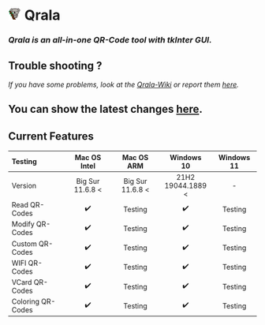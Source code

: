 <h1><img width="26px" height="26px" src="/Images/Qrala_24x24px.png"/> Qrala </h1>

### _Qrala is an all-in-one QR-Code tool with tkInter GUI.<br/>_

## Trouble shooting ?
_If you have some problems, look at the [Qrala-Wiki](https://github.com/CodebyCR/Qrala/wiki) 
or report them [here](https://github.com/CodebyCR/Qrala/issues)._

## You can show the latest changes [here](/changelog.md).


## Current Features
| Testing           |   Mac OS Intel   |    Mac OS ARM    |    Windows <br/> 10     | Windows 11 |
|:------------------|:----------------:|:----------------:|:-----------------------:|:----------:|
| Version           | Big Sur 11.6.8 < | Big Sur 11.6.8 < | 21H2 <br/> 19044.1889 < |     -      |
| Read QR-Codes     |        ✔️        |     Testing      |           ✔️            |  Testing   |
| Modify QR-Codes   |        ✔️        |     Testing      |           ✔️            |  Testing   |
| Custom QR-Codes   |        ✔️        |     Testing      |           ✔️            |  Testing   |
| WIFI QR-Codes     |        ✔️        |     Testing      |           ✔️            |  Testing   |
| VCard QR-Codes    |        ✔️        |     Testing      |           ✔️            |  Testing   |
| Coloring QR-Codes |        ✔️        |     Testing      |           ✔️            |  Testing   |
